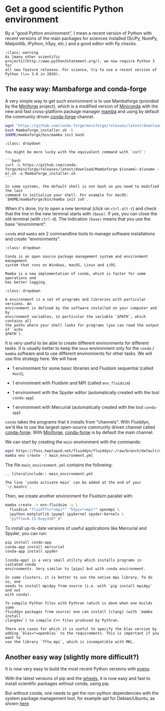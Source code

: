# Get a good scientific Python environment

By a "good Python environment", I mean a recent version of Python with
recent versions of the main packages for sciences installed (SciPy,
NumPy, Matplotlib, IPython, h5py, etc.) and a good editor with fly
checks.

```{admonition} Announcement: require Python 3
:class: warning
As [many other scientific
projects](http://www.python3statement.org/), we now require Python 3 for
all new feature releases. For science, try to use a recent version of
Python (\>= 3.6 in 2019).
```

## The easy way: Mambaforge and conda-forge

A very simple way to get such environment is to use Mambaforge (provided by the
[Miniforge] project), which is a modified version of
[Miniconda](https://docs.conda.io/en/latest/miniconda.html) with the new and
fast cross-platform package manager [mamba] and using by default the community
driven [conda-forge] channel.

```bash
wget "https://github.com/conda-forge/miniforge/releases/latest/download/Mambaforge-$(uname)-$(uname -m).sh" -O Mambaforge_installer.sh
bash Mambaforge_installer.sh -b
$HOME/mambaforge/bin/mamba init bash
```

````{admonition} Command wget not found?
:class: dropdown

You might be more lucky with the equivalent command with `curl`:

```bash
curl -L https://github.com/conda-forge/miniforge/releases/latest/download/Mambaforge-$(uname)-$(uname -m).sh -o Mambaforge_installer.sh
```
````

```{warning}
In some systems, the default shell is not bash so you need to modified the last
command to initialize your shell. For example for macOS:
`$HOME/mambaforge/bin/mamba init zsh`.
```

When it's done, try to open a new terminal (click on `ctrl-alt-t`) and check that
the line in the new terminal starts with `(base)`. If yes, you can close the old
terminal (with `ctrl-d`). The indication `(base)` means that you use the base
"environment".

`conda` and `mamba` are 2 commandline tools to manage software installations and
create "environments".

```{admonition} conda and mamba: differences?
:class: dropdown

Conda is an open source package management system and environment management
system that runs on Windows, macOS, Linux and z/OS.

Mamba is a new implementation of conda, which is faster for some operations and
has better logging.
```

```{admonition} Definition: conda environment
:class: dropdown

A environment is a set of programs and libraries with particular versions. An
environment is defined by the software installed on your computer and by
environment variables, in particular the variable `$PATH`, which contains all
the paths where your shell looks for programs (you can read the output of `echo
$PATH`).
```

It is very useful to be able to create different environments for different
tasks. It is usually better to keep the `base` environment only for the `conda`
/ `mamba` software and to use different environments for other tasks. We will
use this strategy here. We will have

- 1 environment for some basic libraries and Fluidsim sequential (called `main`),

- 1 environment with Fluidsim and MPI (called `env_fluidsim`)

- 1 environment with the Spyder editor (automatically created with the tool
  `conda-app`)

- 1 environment with Mercurial (automatically created with the tool `conda-app`)

`conda` takes the programs that it installs from "channels". With Fluiddyn,
we'd like to use the largest open-source community driven channel called
[conda-forge]. With [Miniforge], [conda-forge] is by default the main channel.

We can start by creating the `main` environment with the commands:

```bash
wget https://foss.heptapod.net/fluiddyn/fluiddyn/-/raw/branch/default/doc/main_environment.yml
mamba env create -f main_environment.yml
```

The file `main_environment.yml` contains the following:

```{eval-rst}
.. literalinclude:: main_environment.yml
```

```{tip}
The line `conda activate main` can be added at the end of your `~/.bashrc`.
```

Then, we create another environment for Fluidsim parallel with:

```bash
mamba create -n env-fluidsim -y \
  fluidsim "fluidfft=*=mpi*" "h5py=*=mpi*" openmpi \
  ipython matplotlib ipympl ipykernel spyder-kernels \
  "pyfftw=0.13.0=py310*_0"
```

To install up-to-date versions of useful applications like Mercurial and Spyder, you can run:

```bash
pip install conda-app
conda-app install mercurial
conda-app install spyder
```

```{note}
[conda-app] is a very small utility which installs programs in isolated conda
environments. Very similar to [pipx] but with conda environment.
```

```{note}
In some clusters, it is better to use the native mpi library. To do so, one
needs to install mpi4py from source (i.e. with `pip install mpi4py` and not
with conda).
```

```{note}
To compile Python files with Pythran (which is done when one builds some
fluiddyn packages from source) one can install [clang] (with `mamba install
clangdev`) to compile C++ files produced by Pythran.
```

```{warning}
There are cases for which it is useful to specify the blas version by
adding `blas=*=openblas` to the requirements. This is important if you want to
use the library `fftw_mpi`, which is incompatible with MKL.
```

## Another easy way (slightly more difficult?)

It is now very easy to build the most recent Python versions with
[pyenv](https://github.com/pyenv/pyenv).

With the latest versions of pip and the
[wheels](https://github.com/pypa/wheel), it is now easy and fast to
install scientific packages without conda, using pip.

But without conda, one needs to get the non-python dependencies with the
system package management tool, for example apt for Debian/Ubuntu, as
shown [here](setup_ubuntu1804.rst)

[conda-forge]: https://conda-forge.org/
[miniforge]: https://github.com/conda-forge/miniforge
[spyder]: https://www.spyder-ide.org/
[mamba]: https://github.com/mamba-org/mamba
[conda-app]: https://pypi.org/project/conda-app/
[pipx]: https://github.com/pypa/pipx
[clang]: https://clang.llvm.org/